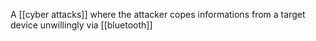 A [[cyber attacks]] where the attacker copes informations from a target device unwillingly via [[bluetooth]]